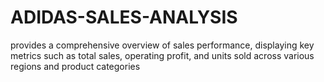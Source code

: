 # ADIDAS-SALES-ANALYSIS
 provides a comprehensive overview of sales performance, displaying key metrics such as total sales, operating profit, and units sold across various regions and product categories
